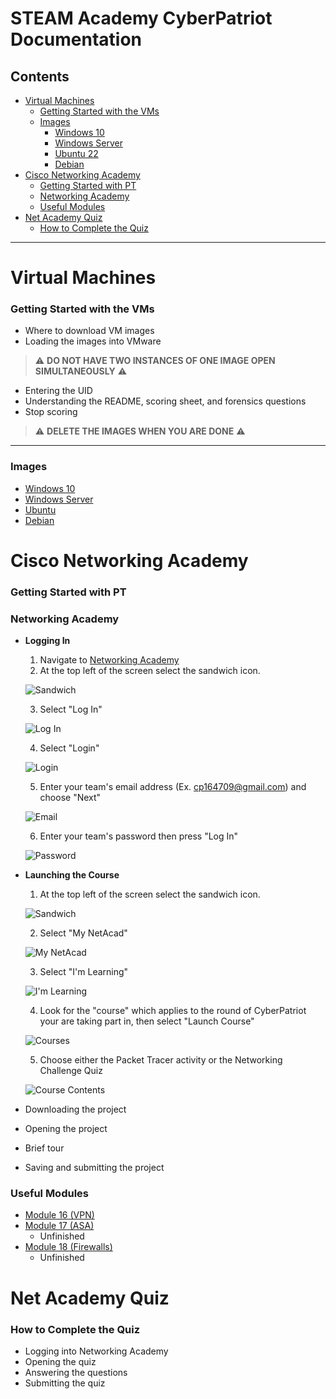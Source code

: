 # STEAM Academy CyberPatriot Documentation

## Contents

- [Virtual Machines](#virtual-machines)
	- [Getting Started with the VMs](#getting-started-with-the-vms)
  - [Images](#images)
	  - [Windows 10](Windows_10.md)
	  - [Windows Server](Server.md)
	  - [Ubuntu 22](Ubuntu.md)
	  - [Debian](Debian.md)
- [Cisco Networking Academy](#cisco-networking-academy)
	- [Getting Started with PT](#getting-started-with-pt)
  - [Networking Academy](#networking-academy)
  - [Useful Modules](#useful-modules)
- [Net Academy Quiz](#net-academy-quiz)
	- [How to Complete the Quiz](#how-to-complete-the-quiz)

---

# Virtual Machines

### Getting Started with the VMs

- Where to download VM images
- Loading the images into VMware
   
>:warning: **DO NOT HAVE TWO INSTANCES OF ONE IMAGE OPEN SIMULTANEOUSLY** :warning:

- Entering the UID
- Understanding the README, scoring sheet, and forensics questions
- Stop scoring

>:warning: **DELETE THE IMAGES WHEN YOU ARE DONE** :warning:

---

### Images

- [Windows 10](Windows_10.md)
- [Windows Server](Server.md)
- [Ubuntu](Ubuntu.md)
- [Debian](Debian.md)


# Cisco Networking Academy

### Getting Started with PT

### Networking Academy

- **Logging In**

	1. Navigate to [Networking Academy](www.netacad.com)
	2. At the top left of the screen select the sandwich icon.

	![Sandwich](images/pt/sandwich.png "Sandwich Icon")

	3. Select "Log In"
      
	![Log In](images/pt/log_in.png "Log In")

	4. Select "Login"
 
	![Login](images/pt/login.png "Login")

	5. Enter your team's email address (Ex. cp164709@gmail.com) and choose "Next"

	![Email](images/pt/email.png "Enter your email")

	6. Enter your team's password then press "Log In"
				
	![Password](images/pt/password.png)

- **Launching the Course**

	1. At the top left of the screen select the sandwich icon.

	![Sandwich](images/pt/sandwich.png "Sandwich Icon")

	2. Select "My NetAcad"

	![My NetAcad](images/pt/my-netacad.png "My NetAcad")

	3. Select "I'm Learning"

	![I'm Learning](images/pt/im-learning.png "I'm Learning")

	4. Look for the "course" which applies to the round of CyberPatriot your are
      taking part in, then select "Launch Course"

	![Courses](images/pt/course.png "Courses")

	5. Choose either the Packet Tracer activity or the Networking Challenge Quiz

	![Course Contents](images/pt/course-content.png "Course Contents")
	
- Downloading the project
- Opening the project
- Brief tour
- Saving and submitting the project

### Useful Modules

- [Module 16 \(VPN\)](Packet_Tracer/Module16.md)
- [Module 17 \(ASA\)](Packet_Tracer/Module17.md)
	- Unfinished
- [Module 18 \(Firewalls\)](Packet_Tracer/Module18.md)
	- Unfinished

# Net Academy Quiz

### How to Complete the Quiz

- Logging into Networking Academy
- Opening the quiz
- Answering the questions
- Submitting the quiz

